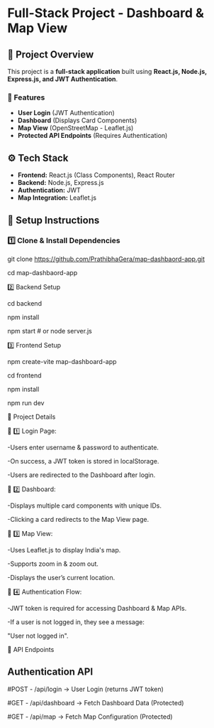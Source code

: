 # Full-Stack Project - Dashboard & Map View

## 📌 Project Overview

This project is a **full-stack application** built using **React.js, Node.js, Express.js, and JWT Authentication**.

### 🔹 Features

- **User Login** (JWT Authentication)
- **Dashboard** (Displays Card Components)
- **Map View** (OpenStreetMap - Leaflet.js)
- **Protected API Endpoints** (Requires Authentication)

## ⚙️ Tech Stack

- **Frontend:** React.js (Class Components), React Router
- **Backend:** Node.js, Express.js
- **Authentication:** JWT
- **Map Integration:** Leaflet.js

## 🚀 Setup Instructions

### 1️⃣ Clone & Install Dependencies

git clone https://github.com/PrathibhaGera/map-dashbaord-app.git

cd map-dashbaord-app

2️⃣ Backend Setup

cd backend

npm install

npm start # or node server.js

3️⃣ Frontend Setup

npm create-vite map-dashboard-app

cd frontend

npm install

npm run dev

📝 Project Details

🔹 1️⃣ Login Page:

-Users enter username & password to authenticate.

-On success, a JWT token is stored in localStorage.

-Users are redirected to the Dashboard after login.

🔹 2️⃣ Dashboard:

-Displays multiple card components with unique IDs.

-Clicking a card redirects to the Map View page.

🔹 3️⃣ Map View:

-Uses Leaflet.js to display India's map.

-Supports zoom in & zoom out.

-Displays the user’s current location.

🔹 4️⃣ Authentication Flow:

-JWT token is required for accessing Dashboard & Map APIs.

-If a user is not logged in, they see a message:

"User not logged in".

📌 API Endpoints

## Authentication API

#POST - /api/login → User Login (returns JWT token)

#GET - /api/dashboard → Fetch Dashboard Data (Protected)

#GET - /api/map → Fetch Map Configuration (Protected)

